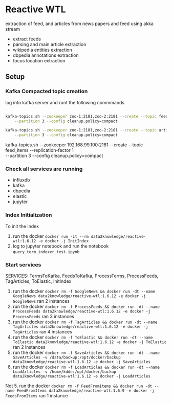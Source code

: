 # Reactive WTL

extraction of feed, and articles from news papers and feed using akka stream

- extract feeds
- parsing and main article extraction
- wikipedia entities extraction
- dbpedia annotations extraction
- focus location extraction

## Setup

### Kafka Compacted topic creation

log into kafka server and runt the following commmands

```bash

kafka-topics.sh --zookeeper zoo-1:2181,zoo-2:2181 --create --topic feed_items --replication-factor 2 \
    --partition 3 --config cleanup.policy=compact

kafka-topics.sh --zookeeper zoo-1:2181,zoo-2:2181 --create --topic articles --replication-factor 2 \
    --partition 3 --config cleanup.policy=compact

```

kafka-topics.sh --zookeeper 192.168.99.100:2181 --create --topic feed_items --replication-factor 1 \
    --partition 3 --config cleanup.policy=compact

### Check all services are running

- influxdb
- kafka
- dbpedia
- elastic
- jupyter

### Index Initialization
To init the index

1. run the docker `docker run -it --rm data2knowledge/reactive-wtl:1.6.12 -e docker -j InitIndex`
2. log to jupyter notebook and run the notebook `query_term_indexer_test.ipynb`

### Start services

SERVICES: TermsToKafka, FeedsToKafka, ProcessTerms, ProcessFeeds, TagArticles, ToElastic, InitIndex

1. run the docker `docker rm -f GoogleNews && docker run -dt --name GoogleNews data2knowledge/reactive-wtl:1.6.12 -e docker -j GoogleNews` ran 2 instances
2. run the docker `docker rm -f ProcessFeeds && docker run -dt --name ProcessFeeds data2knowledge/reactive-wtl:1.6.12 -e docker -j ProcessFeeds` ran 3 instances
3. run the docker `docker rm -f TagArticles && docker run -dt --name TagArticles data2knowledge/reactive-wtl:1.6.12 -e docker -j TagArticles` ran 4 instances
4. run the docker `docker rm -f ToElastic && docker run -dt --name ToElastic data2knowledge/reactive-wtl:1.6.12 -e docker -j ToElastic` ran 2 instances
5. run the docker `docker rm -f SaveArticles && docker run -dt --name SaveArticles -v /data/backup:/opt/docker/backup data2knowledge/reactive-wtl:1.6.12 -e docker -j SaveArticles`
6. run the docker `docker rm -f LoadArticles && docker run -dt --name LoadArticles -v /home/kdde:/opt/docker/backup data2knowledge/reactive-wtl:1.6.12 -e docker -j LoadArticles`

Not
5. run the docker `docker rm -f FeedFromItems && docker run -dt --name FeedFromItems data2knowledge/reactive-wtl:1.6.9 -e docker -j FeedsFromItems` ran 1 instance
